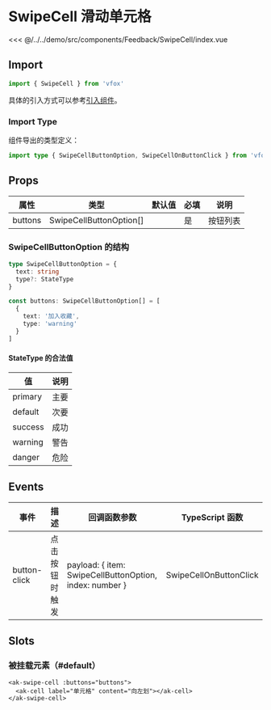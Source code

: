 # SwipeCell 滑动单元格

<CodeDemo name="SwipeCell">

<<< @/../../demo/src/components/Feedback/SwipeCell/index.vue

</CodeDemo>

## Import

```js
import { SwipeCell } from 'vfox'
```

具体的引入方式可以参考[引入组件](../guide/import.md)。

### Import Type

组件导出的类型定义：

```ts
import type { SwipeCellButtonOption, SwipeCellOnButtonClick } from 'vfox'
```

## Props

| 属性    | 类型                    | 默认值 | 必填 | 说明     |
| ------- | ----------------------- | ------ | ---- | -------- |
| buttons | SwipeCellButtonOption[] |        | 是   | 按钮列表 |

### SwipeCellButtonOption 的结构

```ts
type SwipeCellButtonOption = {
  text: string
  type?: StateType
}

const buttons: SwipeCellButtonOption[] = [
  {
    text: '加入收藏',
    type: 'warning'
  }
]
```

#### StateType 的合法值

| 值      | 说明 |
| ------- | ---- |
| primary | 主要 |
| default | 次要 |
| success | 成功 |
| warning | 警告 |
| danger  | 危险 |

## Events

| 事件         | 描述           | 回调函数参数                                            | TypeScript 函数        |
| ------------ | -------------- | ------------------------------------------------------- | ---------------------- |
| button-click | 点击按钮时触发 | payload: { item: SwipeCellButtonOption, index: number } | SwipeCellOnButtonClick |

## Slots

### 被挂载元素（#default）

```vue
<ak-swipe-cell :buttons="buttons">
  <ak-cell label="单元格" content="向左划"></ak-cell>
</ak-swipe-cell>
```

